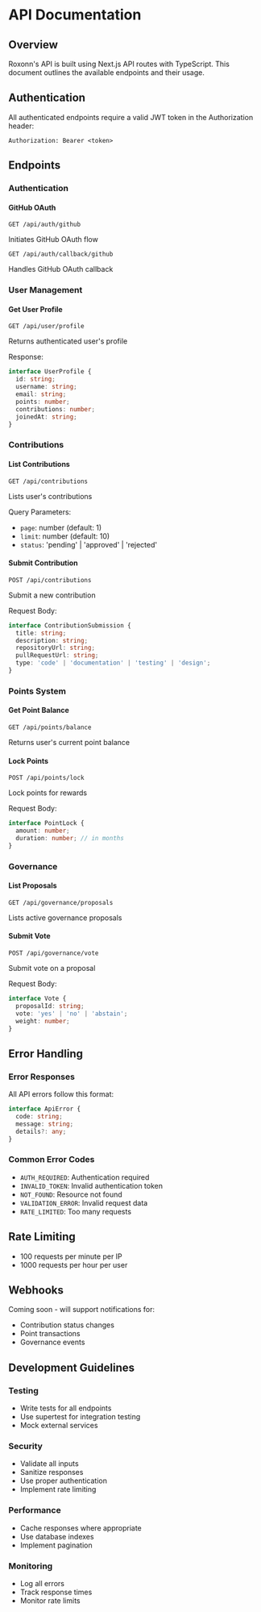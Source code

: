 # API Documentation

## Overview

Roxonn's API is built using Next.js API routes with TypeScript. This document outlines the available endpoints and their usage.

## Authentication

All authenticated endpoints require a valid JWT token in the Authorization header:

```
Authorization: Bearer <token>
```

## Endpoints

### Authentication

#### GitHub OAuth

```
GET /api/auth/github
```

Initiates GitHub OAuth flow

```
GET /api/auth/callback/github
```

Handles GitHub OAuth callback

### User Management

#### Get User Profile

```
GET /api/user/profile
```

Returns authenticated user's profile

Response:

```typescript
interface UserProfile {
  id: string;
  username: string;
  email: string;
  points: number;
  contributions: number;
  joinedAt: string;
}
```

### Contributions

#### List Contributions

```
GET /api/contributions
```

Lists user's contributions

Query Parameters:

- `page`: number (default: 1)
- `limit`: number (default: 10)
- `status`: 'pending' | 'approved' | 'rejected'

#### Submit Contribution

```
POST /api/contributions
```

Submit a new contribution

Request Body:

```typescript
interface ContributionSubmission {
  title: string;
  description: string;
  repositoryUrl: string;
  pullRequestUrl: string;
  type: 'code' | 'documentation' | 'testing' | 'design';
}
```

### Points System

#### Get Point Balance

```
GET /api/points/balance
```

Returns user's current point balance

#### Lock Points

```
POST /api/points/lock
```

Lock points for rewards

Request Body:

```typescript
interface PointLock {
  amount: number;
  duration: number; // in months
}
```

### Governance

#### List Proposals

```
GET /api/governance/proposals
```

Lists active governance proposals

#### Submit Vote

```
POST /api/governance/vote
```

Submit vote on a proposal

Request Body:

```typescript
interface Vote {
  proposalId: string;
  vote: 'yes' | 'no' | 'abstain';
  weight: number;
}
```

## Error Handling

### Error Responses

All API errors follow this format:

```typescript
interface ApiError {
  code: string;
  message: string;
  details?: any;
}
```

### Common Error Codes

- `AUTH_REQUIRED`: Authentication required
- `INVALID_TOKEN`: Invalid authentication token
- `NOT_FOUND`: Resource not found
- `VALIDATION_ERROR`: Invalid request data
- `RATE_LIMITED`: Too many requests

## Rate Limiting

- 100 requests per minute per IP
- 1000 requests per hour per user

## Webhooks

Coming soon - will support notifications for:

- Contribution status changes
- Point transactions
- Governance events

## Development Guidelines

### Testing

- Write tests for all endpoints
- Use supertest for integration testing
- Mock external services

### Security

- Validate all inputs
- Sanitize responses
- Use proper authentication
- Implement rate limiting

### Performance

- Cache responses where appropriate
- Use database indexes
- Implement pagination

### Monitoring

- Log all errors
- Track response times
- Monitor rate limits
